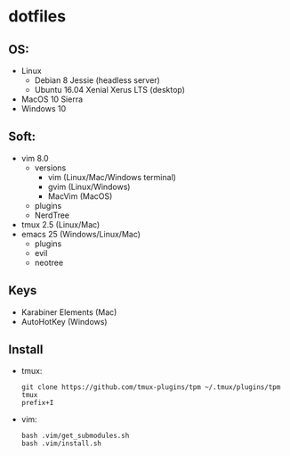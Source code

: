 # dotfiles

## OS:
  * Linux
    * Debian 8 Jessie (headless server)
    * Ubuntu 16.04 Xenial Xerus LTS (desktop)
  * MacOS 10 Sierra
  * Windows 10

## Soft:
  * vim 8.0
    * versions
      * vim    (Linux/Mac/Windows terminal)
      * gvim   (Linux/Windows)
      * MacVim (MacOS)
    * plugins
	* NerdTree
  * tmux 2.5   (Linux/Mac)
  * emacs 25   (Windows/Linux/Mac)
    * plugins
	* evil
	* neotree

## Keys
  * Karabiner Elements (Mac)
  * AutoHotKey (Windows)

## Install
  * tmux:
	```
	git clone https://github.com/tmux-plugins/tpm ~/.tmux/plugins/tpm
	tmux
	prefix+I
	```
  * vim:
	```
	bash .vim/get_submodules.sh
	bash .vim/install.sh
	```
  
